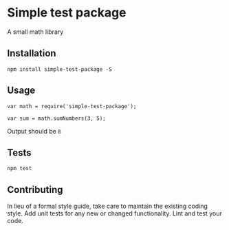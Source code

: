 Simple test package
=========

A small math library

## Installation

  `npm install simple-test-package -S`

## Usage

    var math = require('simple-test-package');

    var sum = math.sumNumbers(3, 5);
  
  
  Output should be `8`


## Tests

  `npm test`

## Contributing

In lieu of a formal style guide, take care to maintain the existing coding style. Add unit tests for any new or changed functionality. Lint and test your code.